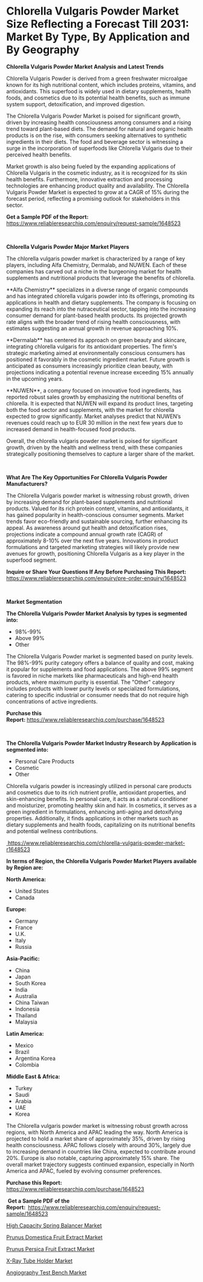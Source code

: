 <p><h1>Chlorella Vulgaris Powder Market Size Reflecting a Forecast Till 2031: Market By Type, By Application and By Geography</h1></p><p><strong>Chlorella Vulgaris Powder Market Analysis and Latest Trends</strong></p>
<p><p>Chlorella Vulgaris Powder is derived from a green freshwater microalgae known for its high nutritional content, which includes proteins, vitamins, and antioxidants. This superfood is widely used in dietary supplements, health foods, and cosmetics due to its potential health benefits, such as immune system support, detoxification, and improved digestion.</p><p>The Chlorella Vulgaris Powder Market is poised for significant growth, driven by increasing health consciousness among consumers and a rising trend toward plant-based diets. The demand for natural and organic health products is on the rise, with consumers seeking alternatives to synthetic ingredients in their diets. The food and beverage sector is witnessing a surge in the incorporation of superfoods like Chlorella Vulgaris due to their perceived health benefits.</p><p>Market growth is also being fueled by the expanding applications of Chlorella Vulgaris in the cosmetic industry, as it is recognized for its skin health benefits. Furthermore, innovative extraction and processing technologies are enhancing product quality and availability. The Chlorella Vulgaris Powder Market is expected to grow at a CAGR of 15% during the forecast period, reflecting a promising outlook for stakeholders in this sector.</p></p>
<p><strong>Get a Sample PDF of the Report:&nbsp;</strong> <a href="https://www.reliableresearchiq.com/enquiry/request-sample/1648523?utm_campaign=1106&utm_medium=2&utm_source=Github&utm_content=ia&utm_term=10112024&utm_id=chlorella-vulgaris-powder">https://www.reliableresearchiq.com/enquiry/request-sample/1648523</a></p>
<p>&nbsp;</p>
<p><strong>Chlorella Vulgaris Powder Major Market Players</strong></p>
<p><p>The chlorella vulgaris powder market is characterized by a range of key players, including Alfa Chemistry, Dermalab, and NUWEN. Each of these companies has carved out a niche in the burgeoning market for health supplements and nutritional products that leverage the benefits of chlorella.</p><p>**Alfa Chemistry** specializes in a diverse range of organic compounds and has integrated chlorella vulgaris powder into its offerings, promoting its applications in health and dietary supplements. The company is focusing on expanding its reach into the nutraceutical sector, tapping into the increasing consumer demand for plant-based health products. Its projected growth rate aligns with the broader trend of rising health consciousness, with estimates suggesting an annual growth in revenue approaching 10%.</p><p>**Dermalab** has centered its approach on green beauty and skincare, integrating chlorella vulgaris for its antioxidant properties. The firm's strategic marketing aimed at environmentally conscious consumers has positioned it favorably in the cosmetic ingredient market. Future growth is anticipated as consumers increasingly prioritize clean beauty, with projections indicating a potential revenue increase exceeding 15% annually in the upcoming years.</p><p>**NUWEN**, a company focused on innovative food ingredients, has reported robust sales growth by emphasizing the nutritional benefits of chlorella. It is expected that NUWEN will expand its product lines, targeting both the food sector and supplements, with the market for chlorella expected to grow significantly. Market analyses predict that NUWEN’s revenues could reach up to EUR 30 million in the next few years due to increased demand in health-focused food products.</p><p>Overall, the chlorella vulgaris powder market is poised for significant growth, driven by the health and wellness trend, with these companies strategically positioning themselves to capture a larger share of the market.</p></p>
<p>&nbsp;</p>
<p><strong>What Are The Key Opportunities For Chlorella Vulgaris Powder Manufacturers?</strong></p>
<p><p>The Chlorella Vulgaris powder market is witnessing robust growth, driven by increasing demand for plant-based supplements and nutritional products. Valued for its rich protein content, vitamins, and antioxidants, it has gained popularity in health-conscious consumer segments. Market trends favor eco-friendly and sustainable sourcing, further enhancing its appeal. As awareness around gut health and detoxification rises, projections indicate a compound annual growth rate (CAGR) of approximately 8-10% over the next five years. Innovations in product formulations and targeted marketing strategies will likely provide new avenues for growth, positioning Chlorella Vulgaris as a key player in the superfood segment.</p></p>
<p><strong>Inquire or Share Your Questions If Any Before Purchasing This Report:</strong> <a href="https://www.reliableresearchiq.com/enquiry/pre-order-enquiry/1648523?utm_campaign=1106&utm_medium=2&utm_source=Github&utm_content=ia&utm_term=10112024&utm_id=chlorella-vulgaris-powder">https://www.reliableresearchiq.com/enquiry/pre-order-enquiry/1648523</a></p>
<p>&nbsp;</p>
<p><strong>Market Segmentation</strong></p>
<p><strong>The Chlorella Vulgaris Powder Market Analysis by types is segmented into:</strong></p>
<p><ul><li>98%-99%</li><li>Above 99%</li><li>Other</li></ul></p>
<p><p>The Chlorella Vulgaris Powder market is segmented based on purity levels. The 98%-99% purity category offers a balance of quality and cost, making it popular for supplements and food applications. The above 99% segment is favored in niche markets like pharmaceuticals and high-end health products, where maximum purity is essential. The "Other" category includes products with lower purity levels or specialized formulations, catering to specific industrial or consumer needs that do not require high concentrations of active ingredients.</p></p>
<p><strong>Purchase this Report:&nbsp;</strong><a href="https://www.reliableresearchiq.com/purchase/1648523?utm_campaign=1106&utm_medium=2&utm_source=Github&utm_content=ia&utm_term=10112024&utm_id=chlorella-vulgaris-powder">https://www.reliableresearchiq.com/purchase/1648523</a></p>
<p>&nbsp;</p>
<p><strong>The Chlorella Vulgaris Powder Market Industry Research by Application is segmented into:</strong></p>
<p><ul><li>Personal Care Products</li><li>Cosmetic</li><li>Other</li></ul></p>
<p><p>Chlorella vulgaris powder is increasingly utilized in personal care products and cosmetics due to its rich nutrient profile, antioxidant properties, and skin-enhancing benefits. In personal care, it acts as a natural conditioner and moisturizer, promoting healthy skin and hair. In cosmetics, it serves as a green ingredient in formulations, enhancing anti-aging and detoxifying properties. Additionally, it finds applications in other markets such as dietary supplements and health foods, capitalizing on its nutritional benefits and potential wellness contributions.</p></p>
<p><a href="https://www.reliableresearchiq.com/chlorella-vulgaris-powder-market-r1648523?utm_campaign=1106&utm_medium=2&utm_source=Github&utm_content=ia&utm_term=10112024&utm_id=chlorella-vulgaris-powder">&nbsp;https://www.reliableresearchiq.com/chlorella-vulgaris-powder-market-r1648523</a></p>
<p><strong>In terms of Region, the Chlorella Vulgaris Powder Market Players available by Region are:</strong></p>
<p>
    <p> <strong> North America: </strong>
        <ul>
            <li>United States</li>
            <li>Canada</li>
        </ul>
        </p> 
    <p> <strong> Europe: </strong>
        <ul>
            <li>Germany</li>
            <li>France</li>
            <li>U.K.</li>
            <li>Italy</li>
            <li>Russia</li>
        </ul>
        </p> 
    <p> <strong> Asia-Pacific: </strong>
        <ul>
            <li>China</li>
            <li>Japan</li>
            <li>South Korea</li>
            <li>India</li>
            <li>Australia</li>
            <li>China Taiwan</li>
            <li>Indonesia</li>
            <li>Thailand</li>
            <li>Malaysia</li>
        </ul>
        </p> 
    <p> <strong> Latin America: </strong>
        <ul>
            <li>Mexico</li>
            <li>Brazil</li>
            <li>Argentina Korea</li>
            <li>Colombia</li>
        </ul>
        </p> 
    <p> <strong> Middle East & Africa: </strong>
        <ul>
            <li>Turkey</li>
            <li>Saudi</li>
            <li>Arabia</li>
            <li>UAE</li>
            <li>Korea</li>
        </ul>
    </p>
    </p>
<p><p>The Chlorella vulgaris powder market is witnessing robust growth across regions, with North America and APAC leading the way. North America is projected to hold a market share of approximately 35%, driven by rising health consciousness. APAC follows closely with around 30%, largely due to increasing demand in countries like China, expected to contribute around 20%. Europe is also notable, capturing approximately 15% share. The overall market trajectory suggests continued expansion, especially in North America and APAC, fueled by evolving consumer preferences.</p></p>
<p><strong>Purchase this Report: </strong><a href="https://www.reliableresearchiq.com/purchase/1648523?utm_campaign=1106&utm_medium=2&utm_source=Github&utm_content=ia&utm_term=10112024&utm_id=chlorella-vulgaris-powder">https://www.reliableresearchiq.com/purchase/1648523</a></p>
<p>&nbsp;<strong>Get a Sample PDF of the Report:&nbsp;&nbsp;</strong><a href="https://www.reliableresearchiq.com/enquiry/request-sample/1648523?utm_campaign=1106&utm_medium=2&utm_source=Github&utm_content=ia&utm_term=10112024&utm_id=chlorella-vulgaris-powder">https://www.reliableresearchiq.com/enquiry/request-sample/1648523</a></p>
<p><strong></strong></p>
<p><p><a href="https://www.linkedin.com/pulse/market-insights-global-high-capacity-spring-balancer-forecast-q0o0e?utm_campaign=1106&utm_medium=2&utm_source=Github&utm_content=ia&utm_term=10112024&utm_id=chlorella-vulgaris-powder">High Capacity Spring Balancer Market</a></p><p><a href="https://github.com/hentonwytandusyl0/Market-Research-Report-List-1/blob/main/prunus-domestica-fruit-extract-market.md?utm_campaign=1106&utm_medium=2&utm_source=Github&utm_content=ia&utm_term=10112024&utm_id=chlorella-vulgaris-powder">Prunus Domestica Fruit Extract Market</a></p><p><a href="https://github.com/janeengrenong0/Market-Research-Report-List-1/blob/main/prunus-persica-fruit-extract-market.md?utm_campaign=1106&utm_medium=2&utm_source=Github&utm_content=ia&utm_term=10112024&utm_id=chlorella-vulgaris-powder">Prunus Persica Fruit Extract Market</a></p><p><a href="https://issuu.com/reportprime-2/docs/x-ray-tube-holder-market-size-2030._2367b43680a430?utm_campaign=1106&utm_medium=2&utm_source=Github&utm_content=ia&utm_term=10112024&utm_id=chlorella-vulgaris-powder">X-Ray Tube Holder Market</a></p><p><a href="https://issuu.com/reportprime-2/docs/angiography-test-bench-market-size-_15d1b735922d60?utm_campaign=1106&utm_medium=2&utm_source=Github&utm_content=ia&utm_term=10112024&utm_id=chlorella-vulgaris-powder">Angiography Test Bench Market</a></p></p>